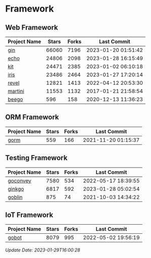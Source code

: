 # Framework

## Web Framework
| Project Name | Stars | Forks | Last Commit |
| ------------ | ----- | ----- | ----------- |
| [gin](https://github.com/gin-gonic/gin) | 66060 | 7196 | 2023-01-20 01:51:42 |
| [echo](https://github.com/labstack/echo) | 24806 | 2098 | 2023-01-28 16:15:49 |
| [kit](https://github.com/go-kit/kit) | 24471 | 2385 | 2023-01-02 06:10:18 |
| [iris](https://github.com/kataras/iris) | 23486 | 2464 | 2023-01-27 17:20:14 |
| [revel](https://github.com/revel/revel) | 12821 | 1413 | 2022-04-12 20:53:30 |
| [martini](https://github.com/go-martini/martini) | 11553 | 1132 | 2017-01-21 21:58:54 |
| [beego](https://github.com/astaxie/beego) | 596 | 158 | 2020-12-13 11:36:23 |

## ORM Framework
| Project Name | Stars | Forks | Last Commit |
| ------------ | ----- | ----- | ----------- |
| [gorm](https://github.com/jinzhu/gorm) | 559 | 166 | 2021-11-20 01:15:37 |

## Testing Framework
| Project Name | Stars | Forks | Last Commit |
| ------------ | ----- | ----- | ----------- |
| [goconvey](https://github.com/smartystreets/goconvey) | 7580 | 534 | 2022-05-17 18:39:55 |
| [ginkgo](https://github.com/onsi/ginkgo) | 6817 | 592 | 2023-01-28 05:02:54 |
| [goblin](https://github.com/franela/goblin) | 875 | 74 | 2021-10-03 14:34:22 |

## IoT Framework
| Project Name | Stars | Forks | Last Commit |
| ------------ | ----- | ----- | ----------- |
| [gobot](https://github.com/hybridgroup/gobot) | 8079 | 995 | 2022-05-02 19:56:19 |

*Update Date: 2023-01-29T16:00:28*